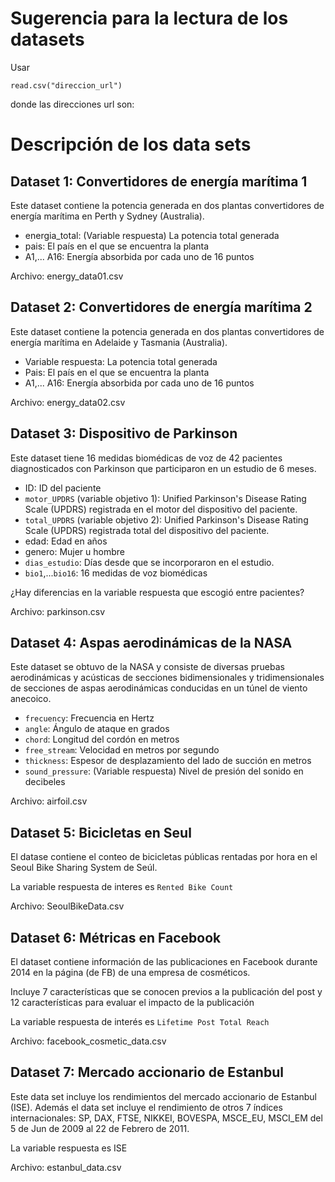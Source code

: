 # Sugerencia para la lectura de los datasets

Usar

`read.csv("direccion_url")`

donde las direcciones url son:



# Descripción de los data sets

## Dataset 1: Convertidores de energía marítima 1

Este dataset contiene la potencia generada en dos plantas convertidores de energía marítima en Perth y Sydney (Australia).

+ energia_total: (Variable respuesta) La potencia total generada
+ pais: El país en el que se encuentra la planta
+ A1,... A16: Energía absorbida por cada uno de 16 puntos

Archivo: energy_data01.csv

## Dataset 2: Convertidores de energía marítima 2

Este dataset contiene la potencia generada en dos plantas convertidores de energía marítima en Adelaide y Tasmania (Australia).

+ Variable respuesta: La potencia total generada
+ Pais: El país en el que se encuentra la planta
+ A1,... A16: Energía absorbida por cada uno de 16 puntos

Archivo: energy_data02.csv

## Dataset 3: Dispositivo de Parkinson

Este dataset tiene 16 medidas biomédicas de voz de 42 pacientes diagnosticados con Parkinson que participaron en un estudio de 6 meses.

+ ID: ID del paciente
+ `motor_UPDRS` (variable objetivo 1): Unified Parkinson's Disease Rating Scale (UPDRS) registrada en el motor del dispositivo del paciente.
+ `total_UPDRS` (variable objetivo 2): Unified Parkinson's Disease Rating Scale (UPDRS) registrada total del dispositivo del paciente.
+ edad: Edad en años
+ genero: Mujer u hombre
+ `dias_estudio`: Días desde que se incorporaron en el estudio.
+ `bio1`,...`bio16`: 16 medidas de voz biomédicas

¿Hay diferencias en la variable respuesta que escogió entre pacientes?

Archivo: parkinson.csv

## Dataset 4: Aspas aerodinámicas de la NASA

Este dataset se obtuvo de la NASA y consiste de diversas pruebas aerodinámicas y acústicas de secciones bidimensionales y tridimensionales de secciones de aspas aerodinámicas conducidas en un túnel de viento anecoico.

+ `frecuency`: Frecuencia en Hertz
+ `angle`: Ángulo de ataque en grados
+ `chord`: Longitud del cordón en metros
+ `free_stream`: Velocidad en metros por segundo
+ `thickness`: Espesor de desplazamiento del lado de succión en metros
+ `sound_pressure`: (Variable respuesta) Nivel de presión del sonido en decibeles

Archivo: airfoil.csv

## Dataset 5: Bicicletas en Seul

El datase contiene el conteo de bicicletas públicas rentadas por hora en el Seoul Bike Sharing System de Seúl.

La variable respuesta de interes es `Rented Bike Count`

Archivo: SeoulBikeData.csv

## Dataset 6: Métricas en Facebook

El dataset contiene información de las publicaciones en Facebook durante 2014 en la página (de FB) de una empresa de cosméticos.

Incluye 7 características que se conocen previos a la publicación del post y 12 características para evaluar el impacto de la publicación

La variable respuesta de interés es `Lifetime Post Total Reach`

Archivo: facebook_cosmetic_data.csv

## Dataset 7: Mercado accionario de Estanbul

Este data set incluye los rendimientos del mercado accionario de Estanbul (ISE). Además el data set incluye el rendimiento de otros 7 índices internacionales: SP, DAX, FTSE, NIKKEI, BOVESPA, MSCE_EU, MSCI_EM del 5 de Jun de 2009 al 22 de Febrero de 2011.

La variable respuesta es ISE

Archivo: estanbul_data.csv
